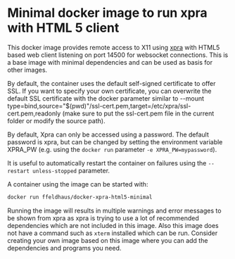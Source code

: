 # Minimal docker image to run xpra with HTML 5 client

This docker image provides remote access to X11 using [xpra](https://xpra.org/) with HTML5 based web client listening on port 14500 for websocket connections. This is a base image with minimal dependencies and can be used as basis for other images.

By default, the container uses the default self-signed certificate to offer SSL. If you want to specify your own certificate, you can overwrite the default SSL certificate with the docker parameter similar to --mount type=bind,source="$(pwd)"/ssl-cert.pem,target=/etc/xpra/ssl-cert.pem,readonly (make sure to put the ssl-cert.pem file in the current folder or modify the source path).

By default, Xpra can only be accessed using a password. The default password is xpra, but can be changed by setting the environment variable XPRA_PW (e.g. using the `docker run` parameter `-e XPRA_PW=mypassword`).

It is useful to automatically restart the container on failures using the `--restart unless-stopped` parameter.

A container using the image can be started with:

```sh
docker run ffeldhaus/docker-xpra-html5-minimal
```

Running the image will results in multiple warnings and error messages to be shown from xpra as xpra is trying to use a lot of recommended dependencies which are not included in this image. Also this image does not have a command such as `xterm` installed which can be run. Consider creating your own image based on this image where you can add the dependencies and programs you need.